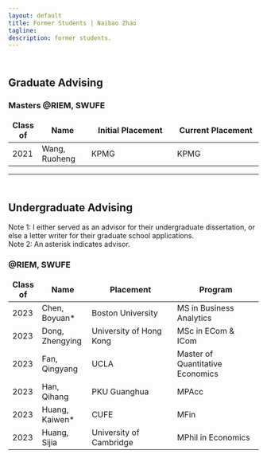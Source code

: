 ```yaml
---
layout: default
title: Former Students | Naibao Zhao
tagline: 
description: former students.
---
```

<!--
<div class="navbar">
    <div class="navbar-inner">
        <ul class="nav">
            <li><a href="#current">current courses</a></li>
            <li><a href="#shortcourses">short courses</a></li>
            <li><a href="#misc">misc lectures</a></li>
            <li><a href="#old">former courses</a></li>
        </ul>
    </div>
</div> -->
## <br/>Graduate Advising

### Masters @RIEM, SWUFE

<style>
td, th {
   border: none!important;
}
</style>

<style>
table th:first-of-type {
    width: 10%;
}
table th:nth-of-type(2) {
    width: 20%;
}
table th:nth-of-type(3) {
    width: 35%;
}
table th:nth-of-type(4) {
    width: 35%;
}
</style>

| Class of | Name           | Initial Placement                           | Current Placement        |
| -------- | --------------- | --------------------------------------------| ------------------------ |
| 2021     | Wang, Ruoheng  | KPMG                                       | KPMG                     |

---
## <br/>Undergraduate Advising

Note 1: I either served as an advisor for their undergraduate dissertation, or else a letter writer for their graduate school applications.<br/>
Note 2: An asterisk indicates advisor.

### @RIEM, SWUFE

| Class of | Name           | Placement                           | Program        |
| -------- | -------------- | --------------------------------------------| ------------------------ |
| 2023     | Chen, Boyuan*  | Boston University                     | MS in Business Analytics  |
| 2023     | Dong, Zhengying| University of Hong Kong        |  MSc in ECom & ICom      |
| 2023     | Fan, Qingyang  | UCLA                                       |  Master of Quantitative Economics     |
| 2023     | Han, Qihang    | PKU Guanghua                                 | MPAcc     |
| 2023     | Huang, Kaiwen* | CUFE | MFin                          |
| 2023     | Huang, Sijia   | University of Cambridge           | MPhil in Economics   |






